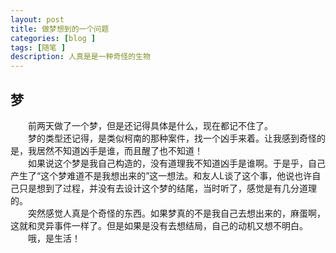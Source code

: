 ```yaml
---
layout: post
title: 做梦想到的一个问题
categories: [blog ]
tags: [随笔 ]
description: 人真是是一种奇怪的生物
---
```


## 梦

&#8195;&#8195;前两天做了一个梦，但是还记得具体是什么，现在都记不住了。  
&#8195;&#8195;梦的类型还记得，是类似柯南的那种案件，找一个凶手来着。让我感到奇怪的是，我居然不知道凶手是谁，而且醒了也不知道！  
&#8195;&#8195;如果说这个梦是我自己构造的，没有道理我不知道凶手是谁啊。于是乎，自己产生了“这个梦难道不是我想出来的”这一想法。和友人L谈了这个事，他说也许自己只是想到了过程，并没有去设计这个梦的结尾，当时听了，感觉是有几分道理的。  
&#8195;&#8195;突然感觉人真是个奇怪的东西。如果梦真的不是我自己去想出来的，麻蛋啊，这就和灵异事件一样了。但是如果是没有去想结局，自己的动机又想不明白。  
&#8195;&#8195;哦，是生活！  